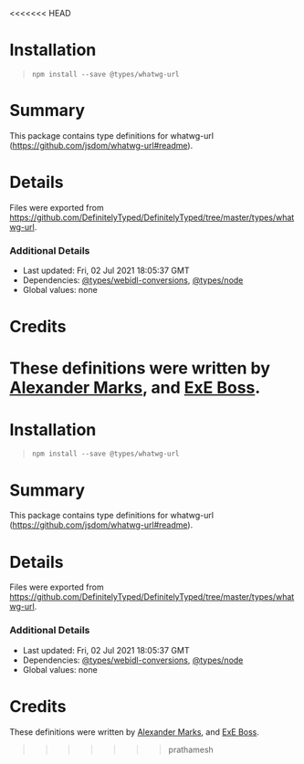 <<<<<<< HEAD
# Installation
> `npm install --save @types/whatwg-url`

# Summary
This package contains type definitions for whatwg-url (https://github.com/jsdom/whatwg-url#readme).

# Details
Files were exported from https://github.com/DefinitelyTyped/DefinitelyTyped/tree/master/types/whatwg-url.

### Additional Details
 * Last updated: Fri, 02 Jul 2021 18:05:37 GMT
 * Dependencies: [@types/webidl-conversions](https://npmjs.com/package/@types/webidl-conversions), [@types/node](https://npmjs.com/package/@types/node)
 * Global values: none

# Credits
These definitions were written by [Alexander Marks](https://github.com/aomarks), and [ExE Boss](https://github.com/ExE-Boss).
=======
# Installation
> `npm install --save @types/whatwg-url`

# Summary
This package contains type definitions for whatwg-url (https://github.com/jsdom/whatwg-url#readme).

# Details
Files were exported from https://github.com/DefinitelyTyped/DefinitelyTyped/tree/master/types/whatwg-url.

### Additional Details
 * Last updated: Fri, 02 Jul 2021 18:05:37 GMT
 * Dependencies: [@types/webidl-conversions](https://npmjs.com/package/@types/webidl-conversions), [@types/node](https://npmjs.com/package/@types/node)
 * Global values: none

# Credits
These definitions were written by [Alexander Marks](https://github.com/aomarks), and [ExE Boss](https://github.com/ExE-Boss).
>>>>>>> prathamesh
